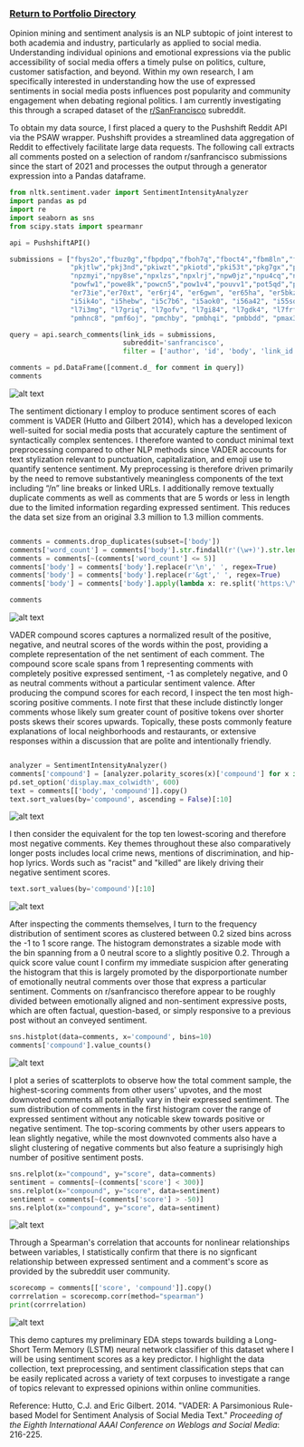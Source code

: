 ### [Return to Portfolio Directory](https://remypstewart.github.io/)

Opinion mining and sentiment analysis is an NLP subtopic of joint interest to both academia and industry, particularly as applied to social media. Understanding individual opinions and emotional expressions via the public accessibility of social media offers a timely pulse on politics, culture, customer satisfaction, and beyond. Within my own research, I am specifically interested in understanding how the use of expressed sentiments in social media posts influences post popularity and community engagement when debating regional politics. I am currently investigating this through a scraped dataset of the [r/SanFrancisco](https://www.reddit.com/r/sanfrancisco/) subreddit. 

To obtain my data source, I first placed a query to the Pushshift Reddit API via the PSAW wrapper. Pushshift provides a streamlined data aggregation of Reddit to effectively facilitate large data requests. The following call extracts all comments posted on a selection of random r/sanfrancisco submissions since the start of 2021 and processes the output through a generator expression into a Pandas dataframe.

```python
from nltk.sentiment.vader import SentimentIntensityAnalyzer
import pandas as pd
import re
import seaborn as sns
from scipy.stats import spearmanr

api = PushshiftAPI()

submissions = ["fbys2o","fbuz0g","fbpdpq","fboh7q","fboct4","fbm8ln","fbluu8","fbky6u","fbkagj","otpj2a","otod3l","otnxyb","otmrgd","otmdtg","otm7wh","otlj1l","otj52g","pfopb2","pzdq38","pzdhwn","pzcezo","pz94b0","pyyl4l","pyy5ia","pyxvqr","pywucl","pyug5h", "i5ik4o", "j0j8an",
               "pkjtlw","pkj3nd","pkiwzt","pkiotd","pki53t","pkg7gx","pkdl6x","pkd6vy","pkcq8e","oq93qn","oq8yyz","oq8p4x","oq8jua","oq8fxd", "oq8b0t","oq6sd5", "oq6rlr", "oq6c14","ms8w18", "ms851a", "ms7or8", "ms7m7r", "ms7jb8", "ms5xaf", "ms5sw4", "ms5kt9", "ms3pxd","ejpmko",
               "npzmyi","npy8se","npxlzs","npxlrj","npw0jz","npu4cq","nplrtt","npkt56","npknct", "hg5reo","hg5j83","hg46q6","hg3ydk","hg2bja","hg1jv8","hg0znv","hfz0yf", "hkr9ph", "etm3qa", "etln6t", "etld44", "etj46p", "etdt4e", "etbxe1", "et4x13", "et4892", "et2yy4", "nhzpq4"
               "powfw1","powe8k","powcn5","pow1v4","pouvv1","pot5qd","pospk8","posaj2","porsnx", "hx8fdz","hx78ci","hx60g7","hx55dn","hx0jmj","hwy6me","hwwqwo","hww9ro", "hwvv1g", "gwkl53", "gwhs3o", "gwhir2", "gwdw56", "evze85", "evyskg", "evx9r8", "evx87s", "evx4qe", "ni6mww",
               "er73ie","er70xt", "er6rj4", "er6gwn", "er65ha", "er5bkz", "er1nmw", "er0pag", "er0kh3","ot1jpl", "oszf0l", "osz52a", "osyhwq", "osuiw6", "ostzbc", "osthrr", "ostbe1", "ossj89","ek1gz3", "ejyu7j", "ejy3hj", "ejxmkm", "ejwgn9", "ejsf5t", "ejrn9h", "ejqjfq", "pme0no",
               "i5ik4o", "i5hebw", "i5c7b6", "i5aok0", "i56a42", "i55sqw", "i55nm3", "i55et2", "i50lv9","f3jtb8", "f3jcqp", "f3huzb", "f3hm2p", "f3hkz6", "f3hgew", "f3gmw0", "f3ghrs", "f3d991", "j17uj8", "j164py", "j14eqq", "j13x2v", "j0w42k", "j0v16x", "j0utn7", "j0mw6w", "kl6wm5",
               "l7i3mg", "l7griq", "l7gofv", "l7gi84", "l7gdk4", "l7frfo", "l7fivg", "l7esnj", "l7cch0","obfkh5", "obdz70", "obbdvh", "obbcv0", "obb820", "obb5r4", "ob9xkk", "ob9teo", "ob97tu", "ni7z2z", "ni7834", "ni6pch", "ni6g76", "ni36ju", "ni2r0m", "ni0ahl", "ilba2v", "k5nqoz",
               "pmhnc8", "pmf6oj", "pmchby", "pmbhqi", "pmbbdd", "pmax3g", "pma9iy", "pm7gvh", "k5rlb1", "k5qxyh", "k5qa8h","k5q7qr", "k5nlz7", "k5myah", "k5m06a", "k5lwhv", "ilg9kb", "ilfsff", "ilew6h", "ilevaq", "ileqw2", "ildcnc", "ilcgyv"]

query = api.search_comments(link_ids = submissions,      
                            subreddit='sanfrancisco',
                            filter = ['author', 'id', 'body', 'link_id', 'score', 'created_utc'])

comments = pd.DataFrame([comment.d_ for comment in query])
comments
```
![alt text](/images/comments.png)

The sentiment dictionary I employ to produce sentiment scores of each comment is VADER (Hutto and Gilbert 2014), which has a developed lexicon well-suited for social media posts that accurately capture the sentiment of syntactically complex sentences. I therefore wanted to conduct minimal text preprocessing compared to other NLP methods since VADER accounts for text stylization relevant to punctuation, capitalization, and emoji use to quantify sentence sentiment. My preprocessing is therefore driven primarily by the need to remove substantively meaningless components of the text including “/n” line breaks or linked URLs. I additionally remove textually duplicate comments as well as comments that are 5 words or less in length due to the limited information regarding expressed sentiment. This reduces the data set size from an original 3.3 million to 1.3 million comments. 

```python

comments = comments.drop_duplicates(subset=['body'])
comments['word_count'] = comments['body'].str.findall(r'(\w+)').str.len()
comments = comments[~(comments['word_count'] <= 5)] 
comments['body'] = comments['body'].replace(r'\n',' ', regex=True)
comments['body'] = comments['body'].replace(r'&gt',' ', regex=True)
comments['body'] = comments['body'].apply(lambda x: re.split('https:\/\/.*', str(x))[0])

comments
```
![alt text](/images/preprocess.png)

VADER compound scores captures a normalized result of the positive, negative, and neutral scores of the words within the post, providing a complete representation of the net sentiment of each comment. The compound score scale spans from 1 representing comments with completely positive expressed sentiment, -1 as completely negative, and 0 as neutral comments without a particular sentiment valence. After producing the compund scores for each record, I inspect the ten most high-scoring positive comments. I note first that these include distinctly longer comments whose likely sum greater count of positive tokens over shorter posts skews their scores upwards. Topically, these posts commonly feature explanations of local neighborhoods and restaurants, or extensive responses within a discussion that are polite and intentionally friendly. 

```python

analyzer = SentimentIntensityAnalyzer()
comments['compound'] = [analyzer.polarity_scores(x)['compound'] for x in comments['body']]
pd.set_option('display.max_colwidth', 600)
text = comments[['body', 'compound']].copy()
text.sort_values(by='compound', ascending = False)[:10]
```
![alt text](/images/positive.png)

I then consider the equivalent for the top ten lowest-scoring and therefore most negative comments. Key themes throughout these also comparatively longer posts includes local crime news, mentions of discrimination, and hip-hop lyrics. Words such as "racist" and "killed" are likely driving their negative sentiment scores. 

```python
text.sort_values(by='compound')[:10]
```
![alt text](/images/negative.png)

After inspecting the comments themselves, I turn to the frequency distribution of sentiment scores as clustered between 0.2 sized bins across the -1 to 1 score range. The histogram demonstrates a sizable mode with the bin spanning from a 0 neutral score to a slightly positive 0.2. Through a quick score value count I confirm my immediate suspicion after generating the histogram that this is largely promoted by the disporportionate number of emotionally neutral comments over those that express a particular sentiment. Comments on r/sanfrancisco therefore appear to be roughly divided between emotionally aligned and non-sentiment expressive posts, which are often factual, question-based, or simply responsive to a previous post without an conveyed sentiment. 

```python
sns.histplot(data=comments, x='compound', bins=10)
comments['compound'].value_counts()
```
![alt text](/images/frequency.png)

I plot a series of scatterplots to observe how the total comment sample, the highest-scoring comments from other users' upvotes, and the most downvoted comments all potentially vary in their expressed sentiment. The sum distribution of comments in the first histogram cover the range of expressed sentiment without any noticable skew towards positive or negative sentiment. The top-scoring comments by other users appears to lean slightly negative, while the most downvoted comments also have a slight clustering of negative comments but also feature a suprisingly high number of positive sentiment posts. 

```python
sns.relplot(x="compound", y="score", data=comments)
sentiment = comments[~(comments['score'] < 300)]
sns.relplot(x="compound", y="score", data=sentiment)
sentiment = comments[~(comments['score'] > -50)]
sns.relplot(x="compound", y="score", data=sentiment)
```
![alt text](/images/postvotes.png)

Through a Spearman's correlation that accounts for nonlinear relationships between variables, I statistically confirm that there is no signficant relationship between expressed sentiment and a comment's score as provided by the subreddit user community. 

```python
scorecomp = comments[['score', 'compound']].copy()
corrrelation = scorecomp.corr(method="spearman")
print(corrrelation)
```
![alt text](/images/correlation.png)

This demo captures my preliminary EDA steps towards building a Long-Short Term Memory (LSTM) neural network classifier of this dataset where I will be using sentiment scores as a key predictor. I highlight the data collection, text preprocessing, and sentiment classification steps that can be easily replicated across a variety of text corpuses to investigate a range of topics relevant to expressed opinions within online communities. 

Reference: Hutto, C.J. and Eric Gilbert. 2014. "VADER: A Parsimonious Rule-based Model for Sentiment Analysis of Social Media Text." _Proceeding of the Eighth International AAAI Conference on Weblogs and Social Media_: 216-225. 

